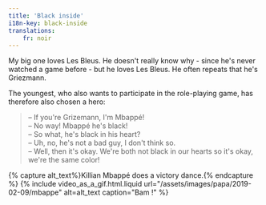 ```yaml
---
title: 'Black inside'
i18n-key: black-inside
translations:
    fr: noir
---
```


My big one loves Les Bleus. He doesn't really know why - since he's never watched a game before - but he loves Les Bleus. He often repeats that he's Griezmann.

<!-- more -->

The youngest, who also wants to participate in the role-playing game, has therefore also chosen a hero:

> – If you're Grizemann, I'm Mbappé!  
> – No way! Mbappé he's black!  
> – So what, he's black in his heart?  
> – Uh, no, he's not a bad guy, I don't think so.  
> – Well, then it's okay. We're both not black in our hearts so it's okay, we're the same color!

{% capture alt_text%}Killian Mbappé does a victory dance.{% endcapture %} {% include video_as_a_gif.html.liquid
url="/assets/images/papa/2019-02-09/mbappe"
alt=alt_text
caption="Bam !"
%}
